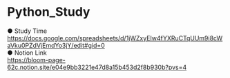 # Python_Study<br/>
● Study Time<br/>
https://docs.google.com/spreadsheets/d/1jWZxyEIw4fYXRuCTqUUm9i8cWaVku0PZdVjEmdYo3jY/edit#gid=0 <br/>
● Notion Link<br/>
https://bloom-page-62c.notion.site/e04e9bb3221e47d8a15b453d2f8b930b?pvs=4
